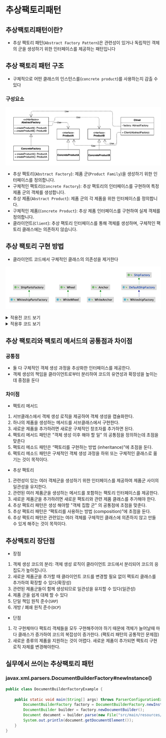 # 추상팩토리패턴

## 추상팩토리패턴이란?

- 추상 팩토리 패턴(`Abstract Factory Pattern`)은 관련성이 있거나 독립적인 객체의 군을 생성하기 위한
인터페이스를 제공하는 패턴입니다

## 추상 팩토리 패턴 구조
 - 구체적으로 어떤 클래스의 인스턴스를(`concrete product`)를 사용하는지 감출 수 있다


### 구성요소
![img.png](https://github.com/sungchan98/img-repo/blob/main/abstractfactory-img/structure.png?raw=true)


- 추상 팩토리(`Abstract Factory`): 제품 군(`Product Family`)을 생성하기 위한 인터페이스를 정의합니다.
- 구체적인 팩토리(`Concrete Factory`): 추상 팩토리의 인터페이스를 구현하여 특정 제품 군의 객체를 생성합니다.
- 추상 제품(`Abstract Product`): 제품 군의 각 제품을 위한 인터페이스를 정의합니다.
- 구체적인 제품(`Concrete Product`): 추상 제품 인터페이스를 구현하여 실제 객체를 정의합니다.
- 클라이언트(`Client`): 추상 팩토리 인터페이스를 통해 객체를 생성하며, 구체적인 팩토리 클래스에는 의존하지 않습니다.

## 추상 팩토리 구현 방법
- 클라이언트 코드에서 구체적인 클래스의 의존성을 제거한다

![img.png](https://github.com/sungchan98/img-repo/blob/main/abstractfactory-img/implement.png?raw=true)

<details>
<summary>적용전 코드 보기</summary>

### WhiteAnchor
``` java
public class WhiteAnchor implements Anchor {
}
```

### WhiteshipFactory
``` java
public class WhiteshipFactory extends DefaultShipFactory {

    @Override
    public Ship createShip() {
        Ship ship = new Whiteship();
        ship.setAnchor(new WhiteAnchor());
        ship.setWheel(new WhiteWheel());
        return ship;
    }
}
```
### WhiteWheel
``` java
public class WhiteWheel implements Wheel {
}
```

</details>


<details>
<summary>적용후 코드 보기</summary>


### Anchor
```java
public interface Anchor {
}
```

### ShipInventory
```java
public class ShipInventory {

    public static void main(String[] args) {
        ShipFactory shipFactory = new WhiteshipFactory(new WhiteshipPartsFactory());
        Ship ship = shipFactory.createShip();
        System.out.println(ship.getAnchor().getClass());
        System.out.println(ship.getWheel().getClass());
    }
}
```

### Ship
```java
public class Ship {

    private String name;

    private String color;

    private String logo;

    private Wheel wheel;

    private Anchor anchor;

    public String getName() {
        return name;
    }

    public void setName(String name) {
        this.name = name;
    }

    public String getColor() {
        return color;
    }

    public void setColor(String color) {
        this.color = color;
    }

    public String getLogo() {
        return logo;
    }

    public void setLogo(String logo) {
        this.logo = logo;
    }

    @Override
    public String toString() {
        return "Ship{" +
                "name='" + name + '\'' +
                ", color='" + color + '\'' +
                ", logo='" + logo + '\'' +
                '}';
    }

    public Wheel getWheel() {
        return wheel;
    }

    public void setWheel(Wheel wheel) {
        this.wheel = wheel;
    }

    public Anchor getAnchor() {
        return anchor;
    }

    public void setAnchor(Anchor anchor) {
        this.anchor = anchor;
    }
}
```

### ShipFactory
```java
public interface ShipFactory {

    default Ship orderShip(String name, String email) {
        validate(name, email);
        prepareFor(name);
        Ship ship = createShip();
        sendEmailTo(email, ship);
        return ship;
    }

    void sendEmailTo(String email, Ship ship);

    Ship createShip();

    private void validate(String name, String email) {
        if (name == null || name.isBlank()) {
            throw new IllegalArgumentException("배 이름을 지어주세요.");
        }
        if (email == null || email.isBlank()) {
            throw new IllegalArgumentException("연락처를 남겨주세요.");
        }
    }

    private void prepareFor(String name) {
        System.out.println(name + " 만들 준비 중");
    }

}
```

### ShipPartsFactory
```java
public interface ShipPartsFactory {

    Anchor createAnchor();

    Wheel createWheel();

}

```

### Wheel
```java
public interface Wheel {
}
```

### WhiteAnchorPro
```java
public class WhiteAnchorPro implements Anchor{
}
```

### WhitePartsProFactory
```java
public class WhitePartsProFactory implements ShipPartsFactory {
    @Override
    public Anchor createAnchor() {
        return new WhiteAnchorPro();
    }

    @Override
    public Wheel createWheel() {
        return new WhiteWheelPro();
    }
}
```

### WhiteshipFactory
```java
public class WhiteshipFactory extends DefaultShipFactory {

    private ShipPartsFactory shipPartsFactory;

    public WhiteshipFactory(ShipPartsFactory shipPartsFactory) {
        this.shipPartsFactory = shipPartsFactory;
    }

    @Override
    public Ship createShip() {
        Ship ship = new Whiteship();
        ship.setAnchor(shipPartsFactory.createAnchor());
        ship.setWheel(shipPartsFactory.createWheel());
        return ship;
    }
}
```

### WhiteshipPartsFactory
```java
public class WhiteshipPartsFactory implements ShipPartsFactory {

    @Override
    public Anchor createAnchor() {
        return new WhiteAnchor();
    }

    @Override
    public Wheel createWheel() {
        return new WhiteWheel();
    }
}

```

### WhiteWheelPro
```java
public class WhiteWheelPro implements Wheel {
}

```
</details>

## 추상 팩토리와 팩토리 메서드의 공통점과 차이점

### 공통점
- 둘 다 구체적인 객체 생성 과정을 추상화한 인터페이스를 제공한다.
- 객체 생성의 책임을 클라이언트로부터 분리하여 코드의 유연성과 확장성을 높이는 데 중점을 둔다

### 차이점


- 팩토리 메서드
1. 서브클래스에서 객체 생성 로직을 제공하여 객체 생성을 캡슐화한다.
2. 하나의 제품을 생성하는 메서드를 서브클래스에서 구현한다.
3. 새로운 제품을 추가하려면 새로운 구체적인 창조자를 추가하면 된다.
4. 팩토리 메서드 패턴은 "객체 생성 이후 해야 할 일" 의 공통점을 정의하는데 초점을 맞춘다
5. 팩토리 메소드 패턴은 “팩토리를 구현하는 방법 (inheritance)”에 초점을 둔다.
6. 팩토리 메소드 패턴은 구체적인 객체 생성 과정을 하위 또는 구체적인 클래스로 옮기는 것이 목적이다.

- 추상 팩토리
1. 관련성이 있는 여러 객체군을 생성하기 위한 인터페이스를 제공하여 제품군 사이의 일관성을 유지한다.
2. 관련된 여러 제품군을 생성하는 메서드를 포함하는 팩토리 인터페이스를 제공한다.
3. 새로운 제품군을 추가하려면 새로운 팩토리와 관련 제품 클래스를 추가해야 한다.
4. 추상 팩토리 패턴은 생성 해야할 "객체 집합 군" 의 공통점에 초점을 맞춘다.
5. 추상 팩토리 패턴은 “팩토리를 사용하는 방법 (composition)”에 초점을 둔다.
6. 추상 팩토리 패턴은 관련있는 여러 객체를 구체적인 클래스에 의존하지 않고 만들 수 있게 해주는 것이 목적이다.

## 추상팩토리 장단점
- 장점
1. 객체 생성 코드의 분리: 객체 생성 로직이 클라이언트 코드에서 분리되어 코드의 응집도가 높아집니다.
2. 새로운 제품군을 추가할 때 클라이언트 코드를 변경할 필요 없이 팩토리 클래스를 추가하여 확장할 수 있다(확장성)
3. 관련된 제품군들이 함께 생성되므로 일관성을 유지할 수 있다(일관성)
4. 제품 군을 쉽게 대체 할 수 있다
5. 단일 책임 원칙 준수(`SRP`)
6. 개방 / 폐쇄 원칙 준수(`OCP`)

- 단점
1. 각 구현체마다 팩토리 객체들을 모두 구현해주어야 하기 때문에 객체가 늘어날때 마다 클래스가 증가하여 코드의 복잡성이 증가한다. (팩토리 패턴의 공통적인 문제점)
2. 새로운 종류의 제품을 지원하는 것이 어렵다. 새로운 제품이 추가되면 팩토리 구현 로직 자체를 변경해야한다.

## 실무에서 쓰이는 추상팩토리 패턴

###  javax.xml.parsers.DocumentBuilderFactory#newInstance()

```java
public class DocumentBuilderFactoryExample {

    public static void main(String[] args) throws ParserConfigurationException, IOException, SAXException {
        DocumentBuilderFactory factory = DocumentBuilderFactory.newInstance();
        DocumentBuilder builder = factory.newDocumentBuilder();
        Document document = builder.parse(new File("src/main/resources/config.xml"));
        System.out.println(document.getDocumentElement());
    }
}

```